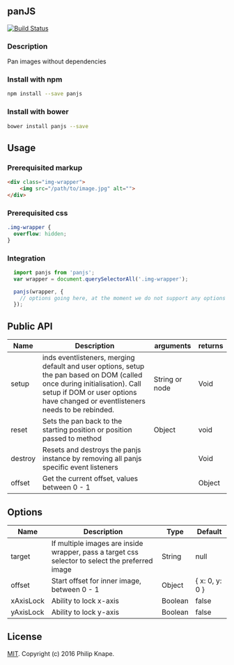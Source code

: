 ## panJS

[![Build Status](https://travis-ci.org/Knape/panjs.svg?branch=master)](https://travis-ci.org/Knape/panjs)

### Description
Pan images without dependencies

### Install with npm

```bash
npm install --save panjs
```

### Install with bower

```bash
bower install panjs --save
```

## Usage

### Prerequisited markup

```html
<div class="img-wrapper">
    <img src="/path/to/image.jpg" alt="">
</div>
```

### Prerequisited css

```css
.img-wrapper {
  overflow: hidden;
}
```

### Integration

```js
  import panjs from 'panjs';
  var wrapper = document.querySelectorAll('.img-wrapper');

  panjs(wrapper, {
    // options going here, at the moment we do not support any options
  });
```

## Public API

|Name|Description|arguments|returns|
|---|---|---|---|
|setup|inds eventlisteners, merging default and user options, setup the pan based on DOM (called once during initialisation). Call setup if DOM or user options have changed or eventlisteners needs to be rebinded.|String or node|Void|
|reset|Sets the pan back to the starting position or position passed to method|Object|void|
|destroy|Resets and destroys the panjs instance by removing all panjs specific event listeners||Void|
|offset|Get the current offset, values between 0 - 1||Object|

## Options

|Name|Description|Type|Default|
|---|---|---|---|
|target|If multiple images are inside wrapper, pass a target css selector to select the preferred image|String|null|
|offset|Start offset for inner image, between 0 - 1|Object|{ x: 0, y: 0 }|
|xAxisLock|Ability to lock x-axis|Boolean|false|
|yAxisLock|Ability to lock y-axis|Boolean|false|

## License

[MIT](LICENSE). Copyright (c) 2016 Philip Knape.

